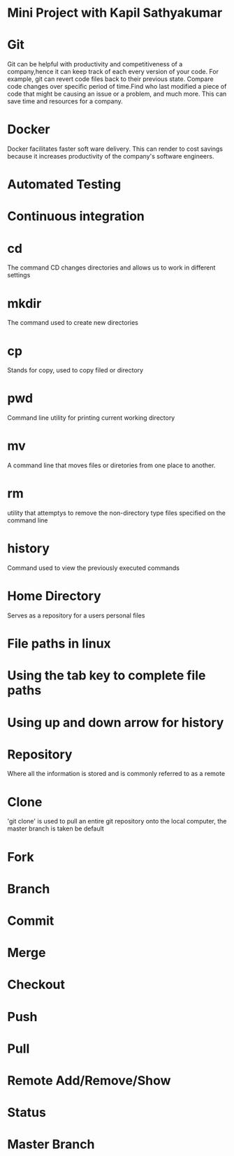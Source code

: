 # Mini Project with Kapil Sathyakumar
# Git
Git can be helpful with productivity and competitiveness of a company,hence it can keep track of each every version of your code. For example, git can revert
code files back to their previous state. Compare code changes over specific period of time.Find who last modified a piece of code that might be causing an issue or a problem, and much more. This can save time and resources for a company.   
# Docker
Docker facilitates faster soft ware delivery. This can render to cost savings
because it increases productivity of the company's software engineers.
# Automated Testing
# Continuous integration

# cd
The command CD changes directories and allows us to work in different settings
# mkdir
The command used to create new directories
# cp
Stands for copy, used to copy filed or directory
# pwd
Command line utility for printing current working directory
# mv
A command line that moves files or diretories from one place to another.

# rm
utility that attemptys to remove the non-directory type files specified on the
command line
# history
Command used to view the previously executed commands
# Home Directory
Serves as a repository for a users personal files
# File paths in linux
# Using the tab key to complete file paths
# Using up and down arrow for history

# Repository
Where all the information is stored and is commonly referred to as a remote
# Clone
'git clone' is used to pull an entire git repository onto the local computer, the master branch is taken be default
# Fork
# Branch
# Commit
# Merge
# Checkout
# Push
# Pull
# Remote Add/Remove/Show
# Status
# Master Branch

